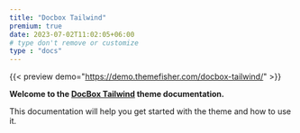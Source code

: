 ```yaml
---
title: "Docbox Tailwind"
premium: true
date: 2023-07-02T11:02:05+06:00 
# type don't remove or customize
type : "docs"
---
```


{{< preview demo="https://demo.themefisher.com/docbox-tailwind/" >}}


**Welcome to the [DocBox Tailwind](https://themefisher.com/products/docbox-tailwind) theme documentation.**

This documentation will help you get started with the theme and how to use it. 
